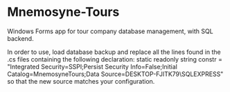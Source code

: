 # Mnemosyne-Tours
Windows Forms app for tour company database management, with SQL backend.

In order to use, load database backup and replace all the lines found in the .cs files containing the following declaration:
   static readonly string constr = "Integrated Security=SSPI;Persist Security Info=False;Initial Catalog=MnemosyneTours;Data Source=DESKTOP-FJITK79\\SQLEXPRESS"
so that the new source matches your configuration.
